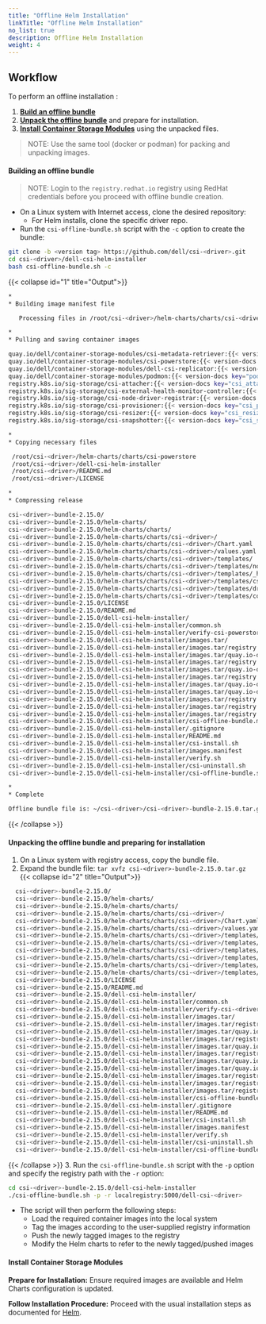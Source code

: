 ```yaml
---
title: "Offline Helm Installation"
linkTitle: "Offline Helm Installation"
no_list: true
description: Offline Helm Installation
weight: 4
---
```


## Workflow

To perform an offline installation :

1. [**Build an offline bundle**](../offline#building-an-offline-bundle-2)
2. [**Unpack the offline bundle**](../offline#unpacking-the-offline-bundle-and-preparing-for-installation-2) and prepare for installation.
3. [**Install Container Storage Modules**](../offline#install-container-storage-module-2) using the unpacked files.

>NOTE: Use the same tool (docker or podman) for packing and unpacking images.

#### **Building an offline bundle**
>NOTE: Login to the `registry.redhat.io` registry using RedHat credentials before you proceed with offline bundle creation.

- On a Linux system with Internet access, clone the desired repository:
  - For Helm installs, clone the specific driver repo.
- Run the `csi-offline-bundle.sh` script with the `-c` option to create the bundle:
```bash
git clone -b <version tag> https://github.com/dell/csi-<driver>.git
cd csi-<driver>/dell-csi-helm-installer
bash csi-offline-bundle.sh -c
```
{{< collapse id="1" title="Output">}}
```bash
*
* Building image manifest file

   Processing files in /root/csi-<driver>/helm-charts/charts/csi-<driver>

*
* Pulling and saving container images

quay.io/dell/container-storage-modules/csi-metadata-retriever:{{< version-docs key="metadata_retriever_latest_version" >}}
quay.io/dell/container-storage-modules/csi-powerstore:{{< version-docs key="PStore_latestVersion" >}}
quay.io/dell/container-storage-modules/dell-csi-replicator:{{< version-docs key="replicator_latest_version" >}}
quay.io/dell/container-storage-modules/podmon:{{< version-docs key="podmon_latest_version" >}}
registry.k8s.io/sig-storage/csi-attacher:{{< version-docs key="csi_attacher_latest_version" >}}
registry.k8s.io/sig-storage/csi-external-health-monitor-controller:{{< version-docs key="csi_external_health_monitor_controller_latest_version" >}}
registry.k8s.io/sig-storage/csi-node-driver-registrar:{{< version-docs key="csi_node_driver_registrar_latest_version" >}}
registry.k8s.io/sig-storage/csi-provisioner:{{< version-docs key="csi_provisioner_latest_version" >}}
registry.k8s.io/sig-storage/csi-resizer:{{< version-docs key="csi_resizer_latest_version" >}}
registry.k8s.io/sig-storage/csi-snapshotter:{{< version-docs key="csi_snapshotter_latest_version" >}}

*
* Copying necessary files

 /root/csi-<driver>/helm-charts/charts/csi-powerstore
 /root/csi-<driver>/dell-csi-helm-installer
 /root/csi-<driver>/README.md
 /root/csi-<driver>/LICENSE

*
* Compressing release

csi-<driver>-bundle-2.15.0/
csi-<driver>-bundle-2.15.0/helm-charts/
csi-<driver>-bundle-2.15.0/helm-charts/charts/
csi-<driver>-bundle-2.15.0/helm-charts/charts/csi-<driver>/
csi-<driver>-bundle-2.15.0/helm-charts/charts/csi-<driver>/Chart.yaml
csi-<driver>-bundle-2.15.0/helm-charts/charts/csi-<driver>/values.yaml
csi-<driver>-bundle-2.15.0/helm-charts/charts/csi-<driver>/templates/
csi-<driver>-bundle-2.15.0/helm-charts/charts/csi-<driver>/templates/node.yaml
csi-<driver>-bundle-2.15.0/helm-charts/charts/csi-<driver>/templates/_helpers.tpl
csi-<driver>-bundle-2.15.0/helm-charts/charts/csi-<driver>/templates/csidriver.yaml
csi-<driver>-bundle-2.15.0/helm-charts/charts/csi-<driver>/templates/driver-config-params.yaml
csi-<driver>-bundle-2.15.0/helm-charts/charts/csi-<driver>/templates/controller.yaml
csi-<driver>-bundle-2.15.0/LICENSE
csi-<driver>-bundle-2.15.0/README.md
csi-<driver>-bundle-2.15.0/dell-csi-helm-installer/
csi-<driver>-bundle-2.15.0/dell-csi-helm-installer/common.sh
csi-<driver>-bundle-2.15.0/dell-csi-helm-installer/verify-csi-powerstore.sh
csi-<driver>-bundle-2.15.0/dell-csi-helm-installer/images.tar/
csi-<driver>-bundle-2.15.0/dell-csi-helm-installer/images.tar/registry.k8s.io-sig-storage-csi-resizer-{{< version-docs key="csi_resizer_latest_version" >}}.tar
csi-<driver>-bundle-2.15.0/dell-csi-helm-installer/images.tar/quay.io-dell-container-storage-modules-csi-metadata-retriever-{{< version-docs key="metadata_retriever_latest_version" >}}.tar
csi-<driver>-bundle-2.15.0/dell-csi-helm-installer/images.tar/registry.k8s.io-sig-storage-csi-attacher-{{< version-docs key="csi_attacher_latest_version" >}}.tar
csi-<driver>-bundle-2.15.0/dell-csi-helm-installer/images.tar/quay.io-dell-container-storage-modules-csi-powerstore-{{< version-docs key="PStore_latestVersion" >}}.tar
csi-<driver>-bundle-2.15.0/dell-csi-helm-installer/images.tar/registry.k8s.io-sig-storage-csi-snapshotter-{{< version-docs key="csi_snapshotter_latest_version" >}}.tar
csi-<driver>-bundle-2.15.0/dell-csi-helm-installer/images.tar/quay.io-dell-container-storage-modules-dell-csi-replicator-{{< version-docs key="replicator_latest_version" >}}.tar
csi-<driver>-bundle-2.15.0/dell-csi-helm-installer/images.tar/quay.io-dell-container-storage-modules-podmon-{{< version-docs key="podmon_latest_version" >}}.tar
csi-<driver>-bundle-2.15.0/dell-csi-helm-installer/images.tar/registry.k8s.io-sig-storage-csi-external-health-monitor-controller-{{< version-docs key="csi_external_health_monitor_controller_latest_version" >}}.tar
csi-<driver>-bundle-2.15.0/dell-csi-helm-installer/images.tar/registry.k8s.io-sig-storage-csi-node-driver-registrar-{{< version-docs key="csi_node_driver_registrar_latest_version" >}}.tar
csi-<driver>-bundle-2.15.0/dell-csi-helm-installer/images.tar/registry.k8s.io-sig-storage-csi-provisioner-{{< version-docs key="csi_provisioner_latest_version" >}}.tar
csi-<driver>-bundle-2.15.0/dell-csi-helm-installer/csi-offline-bundle.md
csi-<driver>-bundle-2.15.0/dell-csi-helm-installer/.gitignore
csi-<driver>-bundle-2.15.0/dell-csi-helm-installer/README.md
csi-<driver>-bundle-2.15.0/dell-csi-helm-installer/csi-install.sh
csi-<driver>-bundle-2.15.0/dell-csi-helm-installer/images.manifest
csi-<driver>-bundle-2.15.0/dell-csi-helm-installer/verify.sh
csi-<driver>-bundle-2.15.0/dell-csi-helm-installer/csi-uninstall.sh
csi-<driver>-bundle-2.15.0/dell-csi-helm-installer/csi-offline-bundle.sh

*
* Complete

Offline bundle file is: ~/csi-<driver>/csi-<driver>-bundle-2.15.0.tar.gz
```
{{< /collapse >}}

#### **Unpacking the offline bundle and preparing for installation**

1. On a Linux system with registry access, copy the bundle file.
2.  Expand the bundle file: `tar xvfz csi-<driver>-bundle-2.15.0.tar.gz`
{{< collapse id="2" title="Output">}}

```bash
  csi-<driver>-bundle-2.15.0/
  csi-<driver>-bundle-2.15.0/helm-charts/
  csi-<driver>-bundle-2.15.0/helm-charts/charts/
  csi-<driver>-bundle-2.15.0/helm-charts/charts/csi-<driver>/
  csi-<driver>-bundle-2.15.0/helm-charts/charts/csi-<driver>/Chart.yaml
  csi-<driver>-bundle-2.15.0/helm-charts/charts/csi-<driver>/values.yaml
  csi-<driver>-bundle-2.15.0/helm-charts/charts/csi-<driver>/templates/
  csi-<driver>-bundle-2.15.0/helm-charts/charts/csi-<driver>/templates/node.yaml
  csi-<driver>-bundle-2.15.0/helm-charts/charts/csi-<driver>/templates/_helpers.tpl
  csi-<driver>-bundle-2.15.0/helm-charts/charts/csi-<driver>/templates/csidriver.yaml
  csi-<driver>-bundle-2.15.0/helm-charts/charts/csi-<driver>/templates/driver-config-params.yaml
  csi-<driver>-bundle-2.15.0/helm-charts/charts/csi-<driver>/templates/controller.yaml
  csi-<driver>-bundle-2.15.0/LICENSE
  csi-<driver>-bundle-2.15.0/README.md
  csi-<driver>-bundle-2.15.0/dell-csi-helm-installer/
  csi-<driver>-bundle-2.15.0/dell-csi-helm-installer/common.sh
  csi-<driver>-bundle-2.15.0/dell-csi-helm-installer/verify-csi-<driver>.sh
  csi-<driver>-bundle-2.15.0/dell-csi-helm-installer/images.tar/
  csi-<driver>-bundle-2.15.0/dell-csi-helm-installer/images.tar/registry.k8s.io-sig-storage-csi-resizer-{{< version-docs key="csi_resizer_latest_version" >}}.tar
  csi-<driver>-bundle-2.15.0/dell-csi-helm-installer/images.tar/quay.io-dell-container-storage-modules-csi-metadata-retriever-{{< version-docs key="metadata_retriever_latest_version" >}}.tar
  csi-<driver>-bundle-2.15.0/dell-csi-helm-installer/images.tar/registry.k8s.io-sig-storage-csi-attacher-{{< version-docs key="csi_attacher_latest_version" >}}.tar
  csi-<driver>-bundle-2.15.0/dell-csi-helm-installer/images.tar/quay.io-dell-container-storage-modules-csi-<driver>-{{< version-docs key="PStore_latestVersion" >}}.tar
  csi-<driver>-bundle-2.15.0/dell-csi-helm-installer/images.tar/registry.k8s.io-sig-storage-csi-snapshotter-{{< version-docs key="csi_snapshotter_latest_version" >}}.tar
  csi-<driver>-bundle-2.15.0/dell-csi-helm-installer/images.tar/quay.io-dell-container-storage-modules-dell-csi-replicator-{{< version-docs key="replicator_latest_version" >}}.tar
  csi-<driver>-bundle-2.15.0/dell-csi-helm-installer/images.tar/quay.io-dell-container-storage-modules-podmon-{{< version-docs key="podmon_latest_version" >}}.tar
  csi-<driver>-bundle-2.15.0/dell-csi-helm-installer/images.tar/registry.k8s.io-sig-storage-csi-external-health-monitor-controller-{{< version-docs key="csi_external_health_monitor_controller_latest_version" >}}.tar
  csi-<driver>-bundle-2.15.0/dell-csi-helm-installer/images.tar/registry.k8s.io-sig-storage-csi-node-driver-registrar-{{< version-docs key="csi_node_driver_registrar_latest_version" >}}.tar
  csi-<driver>-bundle-2.15.0/dell-csi-helm-installer/images.tar/registry.k8s.io-sig-storage-csi-provisioner-{{< version-docs key="csi_provisioner_latest_version" >}}.tar
  csi-<driver>-bundle-2.15.0/dell-csi-helm-installer/csi-offline-bundle.md
  csi-<driver>-bundle-2.15.0/dell-csi-helm-installer/.gitignore
  csi-<driver>-bundle-2.15.0/dell-csi-helm-installer/README.md
  csi-<driver>-bundle-2.15.0/dell-csi-helm-installer/csi-install.sh
  csi-<driver>-bundle-2.15.0/dell-csi-helm-installer/images.manifest
  csi-<driver>-bundle-2.15.0/dell-csi-helm-installer/verify.sh
  csi-<driver>-bundle-2.15.0/dell-csi-helm-installer/csi-uninstall.sh
  csi-<driver>-bundle-2.15.0/dell-csi-helm-installer/csi-offline-bundle.sh
```
{{< /collapse >}}
3. Run the `csi-offline-bundle.sh` script with the `-p` option and specify the registry path with the `-r` option:
```bash
cd csi-<driver>-bundle-2.15.0/dell-csi-helm-installer
./csi-offline-bundle.sh -p -r localregistry:5000/dell-csi-<driver>
```

 * The script will then perform the following steps:
   - Load the required container images into the local system
   - Tag the images according to the user-supplied registry information
   - Push the newly tagged images to the registry
   - Modify the Helm charts to refer to the newly tagged/pushed images

#### **Install Container Storage Modules**

**Prepare for Installation:**  Ensure required images are available and Helm Charts configuration is updated.

**Follow Installation Procedure:** Proceed with the usual installation steps as documented for [Helm](docs/getting-started/installation/helm).
